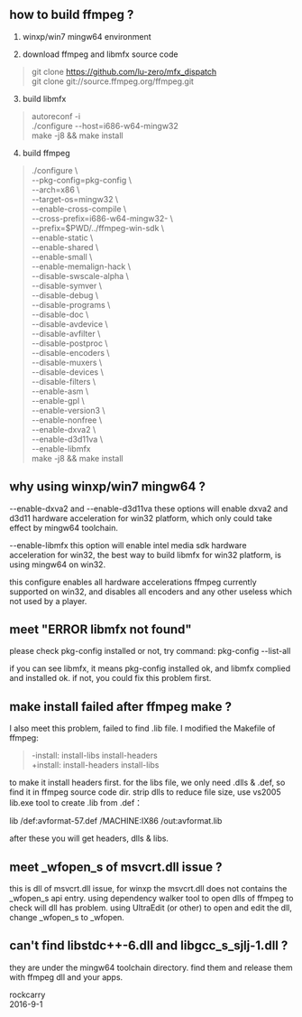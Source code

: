 how to build ffmpeg ?
---------------------

1. winxp/win7 mingw64 environment  

2. download ffmpeg and libmfx source code  
> git clone https://github.com/lu-zero/mfx_dispatch  
> git clone git://source.ffmpeg.org/ffmpeg.git  

3. build libmfx  
> autoreconf -i  
> ./configure --host=i686-w64-mingw32  
> make -j8 && make install  

4. build ffmpeg  
> ./configure \  
> --pkg-config=pkg-config \  
> --arch=x86 \  
> --target-os=mingw32 \  
> --enable-cross-compile \  
> --cross-prefix=i686-w64-mingw32- \  
> --prefix=$PWD/../ffmpeg-win-sdk \  
> --enable-static \  
> --enable-shared \  
> --enable-small \  
> --enable-memalign-hack \  
> --disable-swscale-alpha \  
> --disable-symver \  
> --disable-debug \  
> --disable-programs \  
> --disable-doc \  
> --disable-avdevice \  
> --disable-avfilter \  
> --disable-postproc \  
> --disable-encoders \  
> --disable-muxers   \  
> --disable-devices  \  
> --disable-filters  \  
> --enable-asm \  
> --enable-gpl \  
> --enable-version3 \  
> --enable-nonfree \  
> --enable-dxva2 \  
> --enable-d3d11va \  
> --enable-libmfx  
> make -j8 && make install  


why using winxp/win7 mingw64 ?
------------------------------

--enable-dxva2 and --enable-d3d11va these options will enable dxva2 and d3d11 hardware acceleration for win32 platform, which only could take effect by mingw64 toolchain.

--enable-libmfx this option will enable intel media sdk hardware acceleration for win32, the best way to build libmfx for win32 platform, is using mingw64 on win32.

this configure enables all hardware accelerations ffmpeg currently supported on win32, and disables all encoders and any other useless which not used by a player.


meet "ERROR libmfx not found"
-----------------------------

please check pkg-config installed or not, try command:
pkg-config --list-all

if you can see libmfx, it means pkg-config installed ok, and libmfx complied and installed ok. if not, you could fix this problem first.


make install failed after ffmpeg make ?
---------------------------------------

I also meet this problem, failed to find .lib file. I modified the Makefile of ffmpeg:

> -install: install-libs install-headers  
> +install: install-headers install-libs  

to make it install headers first. for the libs file, we only need .dlls & .def, so find it in ffmpeg source code dir. strip dlls to reduce file size, use vs2005 lib.exe tool to create .lib from .def：

lib /def:avformat-57.def  /MACHINE:IX86 /out:avformat.lib  

after these you will get headers, dlls & libs.


meet _wfopen_s of msvcrt.dll issue ?
------------------------------------

this is dll of msvcrt.dll issue, for winxp the msvcrt.dll does not contains the _wfopen_s api entry.
using dependency walker tool to open dlls of ffmpeg to check will dll has problem.
using UltraEdit (or other) to open and edit the dll, change _wfopen_s to _wfopen.


can't find libstdc++-6.dll and libgcc_s_sjlj-1.dll ?
----------------------------------------------------

they are under the mingw64 toolchain directory. find them and release them with ffmpeg dll and your apps.




rockcarry  
2016-9-1  
